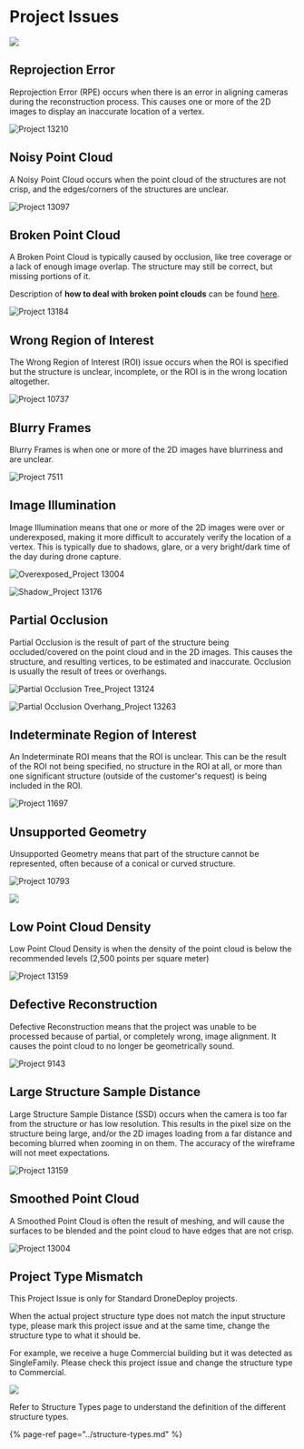 # Project Issues

![](../.gitbook/assets/project-issues.png)

## Reprojection Error

Reprojection Error \(RPE\) occurs when there is an error in aligning cameras during the reconstruction process. This causes one or more of the 2D images to display an inaccurate location of a vertex.

![Project 13210](../.gitbook/assets/rpe_project13210.gif)

## Noisy Point Cloud

A Noisy Point Cloud occurs when the point cloud of the structures are not crisp, and the edges/corners of the structures are unclear.

![Project 13097](../.gitbook/assets/noisy-point-cloud_project13097.gif)

## Broken Point Cloud

A Broken Point Cloud is typically caused by occlusion, like tree coverage or a lack of enough image overlap. The structure may still be correct, but missing portions of it.

Description of **how to deal with broken point clouds** can be found [here](https://app.gitbook.com/@pointivo/s/user-guide/~/drafts/-Lz6FKLEJN7U_tUgBtmX/special-cases/how-to-deal-with-a-broken-point-cloud).

![Project 13184](../.gitbook/assets/broken-point-cloud_project13184.gif)

## Wrong Region of Interest

The Wrong Region of Interest \(ROI\) issue occurs when the ROI is specified but the structure is unclear, incomplete, or the ROI is in the wrong location altogether.

![Project 10737](../.gitbook/assets/wrong-roi_project10737.gif)

## Blurry Frames

Blurry Frames is when one or more of the 2D images have blurriness and are unclear.

![Project 7511](../.gitbook/assets/blurry-frames_project7511.gif)

## Image Illumination

Image Illumination means that one or more of the 2D images were over or underexposed, making it more difficult to accurately verify the location of a vertex. This is typically due to shadows, glare, or a very bright/dark time of the day during drone capture.

![Overexposed\_Project 13004](../.gitbook/assets/image-illumination_bright_project13004.gif)

![Shadow\_Project 13176](../.gitbook/assets/image-illumination_dark_project13176.gif)

## Partial Occlusion

Partial Occlusion is the result of part of the structure being occluded/covered on the point cloud and in the 2D images. This causes the structure, and resulting vertices, to be estimated and inaccurate. Occlusion is usually the result of trees or overhangs.

![Partial Occlusion Tree\_Project 13124](../.gitbook/assets/partial-occlusion_tree_project13124.gif)

![Partial Occlusion Overhang\_Project 13263](../.gitbook/assets/partial-occlusion_overhang_project13263.gif)

## Indeterminate Region of Interest

An Indeterminate ROI means that the ROI is unclear. This can be the result of the ROI not being specified, no structure in the ROI at all, or more than one significant structure \(outside of the customer's request\) is being included in the ROI.

![Project 11697](../.gitbook/assets/indeterminate-roi_project11697.gif)

## Unsupported Geometry

Unsupported Geometry means that part of the structure cannot be represented, often because of a conical or curved structure.

![Project 10793](../.gitbook/assets/unsupported-geometry_project10793.gif)

![](../.gitbook/assets/unsupported-geo.png)

## Low Point Cloud Density

Low Point Cloud Density is when the density of the point cloud is below the recommended levels \(2,500 points per square meter\)

![Project 13159](../.gitbook/assets/low-point-cloud-density_project13159.gif)

## Defective Reconstruction

Defective Reconstruction means that the project was unable to be processed because of partial, or completely wrong, image alignment. It causes the point cloud to no longer be geometrically sound.

![Project 9143](../.gitbook/assets/defective-reconstruction_project9143.gif)

## Large Structure Sample Distance

Large Structure Sample Distance \(SSD\) occurs when the camera is too far from the structure or has low resolution. This results in the pixel size on the structure being large, and/or the 2D images loading from a far distance and becoming blurred when zooming in on them. The accuracy of the wireframe will not meet expectations.

![Project 13159](../.gitbook/assets/large-ssd_project13159.gif)

## Smoothed Point Cloud

A Smoothed Point Cloud is often the result of meshing, and will cause the surfaces to be blended and the point cloud to have edges that are not crisp.

![Project 13004](../.gitbook/assets/smoothed-point-cloud_project-13001.gif)

## Project Type Mismatch

This Project Issue is only for Standard DroneDeploy projects.

When the actual project structure type does not match the input structure type, please mark this project issue and at the same time, change the structure type to what it should be.

For example, we receive a huge Commercial building but it was detected as SingleFamily. Please check this project issue and change the structure type to Commercial.

![](../.gitbook/assets/2018-09-13_14-11-59.jpg)

Refer to Structure Types page to understand the definition of the different structure types.

{% page-ref page="../structure-types.md" %}

